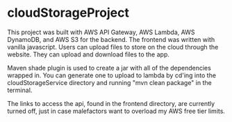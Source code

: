 # cloudStorageProject

This project was built with AWS API Gateway, AWS Lambda, AWS DynamoDB, and AWS S3 for the backend. The frontend was written with vanilla javascript. Users can upload files to store on the cloud through the website. They can upload and download files to the app.

Maven shade plugin is used to create a jar with all of the dependencies wrapped in. You can generate one to upload to lambda by cd'ing into the cloudStorageService directory and running "mvn clean package" in the terminal.

The links to access the api, found in the frontend directory, are currently turned off, just in case malefactors want to overload my AWS free tier limits.
